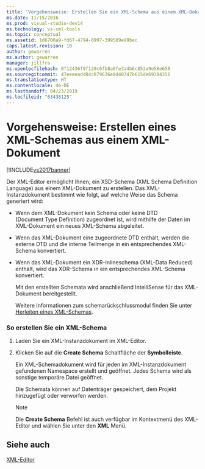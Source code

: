 ```yaml
---
title: 'Vorgehensweise: Erstellen Sie ein XML-Schema aus einem XML-Dokument | Microsoft-Dokumentation'
ms.date: 11/15/2016
ms.prod: visual-studio-dev14
ms.technology: vs-xml-tools
ms.topic: conceptual
ms.assetid: 1d6700a9-fd67-4794-8997-399589e99bec
caps.latest.revision: 10
author: gewarren
ms.author: gewarren
manager: jillfra
ms.openlocfilehash: 0f12436f9f129c6fb8a0fe3a4b6c853a9e58e650
ms.sourcegitcommit: 47eeeeadd84c879636e9d48747b615de69384356
ms.translationtype: HT
ms.contentlocale: de-DE
ms.lasthandoff: 04/23/2019
ms.locfileid: "63438125"
---
```

# <a name="how-to-create-an-xml-schema-from-an-xml-document"></a>Vorgehensweise: Erstellen eines XML-Schemas aus einem XML-Dokument
[!INCLUDE[vs2017banner](../includes/vs2017banner.md)]

Der XML-Editor ermöglicht Ihnen, ein XSD-Schema (XML Schema Definition Language) aus einem XML-Dokument zu erstellen. Das XML-Instanzdokument bestimmt wie folgt, auf welche Weise das Schema generiert wird:  
  
- Wenn dem XML-Dokument kein Schema oder keine DTD (Document Type Definition) zugeordnet ist, wird mithilfe der Daten im XML-Dokument ein neues XML-Schema abgeleitet.  
  
- Wenn das XML-Dokument eine zugeordnete DTD enthält, werden die externe DTD und die interne Teilmenge in ein entsprechendes XML-Schema konvertiert.  
  
- Wenn das XML-Dokument ein XDR-Inlineschema (XML-Data Reduced) enthält, wird das XDR-Schema in ein entsprechendes XML-Schema konvertiert.  
  
  Mit den erstellten Schemata wird anschließend IntelliSense für das XML-Dokument bereitgestellt.  
  
  Weitere Informationen zum schemarückschlussmodul finden Sie unter [Herleiten eines XML-Schemas](http://msdn.microsoft.com/library/b18e7ffd-3c04-482d-9934-ba2f6a59b2c9).  
  
### <a name="to-create-an-xml-schema"></a>So erstellen Sie ein XML-Schema  
  
1. Laden Sie ein XML-Instanzdokument im XML-Editor.  
  
2. Klicken Sie auf die **Create Schema** Schaltfläche der **Symbolleiste**.  
  
     Ein XML-Schemadokument wird für jeden im XML-Instanzdokument gefundenen Namespace erstellt und geöffnet. Jedes Schema wird als sonstige temporäre Datei geöffnet.  
  
     Die Schemata können auf Datenträger gespeichert, dem Projekt hinzugefügt oder verworfen werden.  
  
    > [!NOTE]
    > Die **Create Schema** Befehl ist auch verfügbar im Kontextmenü des XML-Editor und wählen Sie unter den **XML** Menü.  
  
## <a name="see-also"></a>Siehe auch  
 [XML-Editor](../xml-tools/xml-editor.md)
